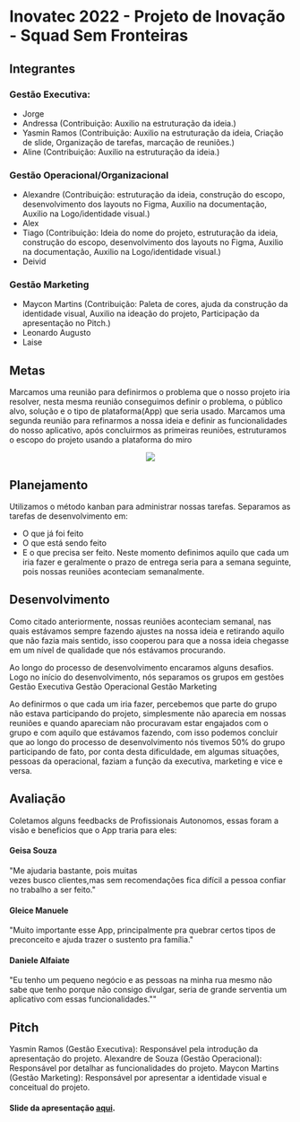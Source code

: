 # Inovatec 2022 - Projeto de Inovação - Squad Sem Fronteiras

## Integrantes 

### Gestão Executiva: ###

- Jorge 
- Andressa (Contribuição: Auxilio na estruturação da ideia.)
- Yasmin Ramos (Contribuição: Auxilio na estruturação da ideia, Criação de slide, Organização de tarefas, marcação de reuniões.)
- Aline (Contribuição: Auxilio na estruturação da ideia.)
### Gestão Operacional/Organizacional ###

- Alexandre (Contribuição: estruturação da ideia, construção do escopo, desenvolvimento dos layouts no Figma, Auxilio na documentação, Auxilio na Logo/identidade visual.) 
- Alex 
- Tiago (Contribuição: Ideia do nome do projeto, estruturação da ideia, construção do escopo, desenvolvimento dos layouts no Figma, Auxilio na documentação, Auxilio na Logo/identidade visual.)
- Deivid

### Gestão Marketing ###

- Maycon Martins (Contribuição: Paleta de cores, ajuda da construção da identidade visual, Auxilio na ideação do projeto, Participação da apresentação no Pitch.)
- Leonardo Augusto
- Laise     



## Metas ## 

 Marcamos uma reunião para definirmos o problema que o nosso projeto iria resolver,
 nesta mesma reunião conseguimos definir o problema,  o público alvo, solução e o tipo de plataforma(App) que seria usado.
 Marcamos uma segunda reunião para refinarmos a nossa ideia e  definir as  funcionalidades do nosso aplicativo, após concluirmos as primeiras reuniões,     estruturamos o escopo do projeto usando a plataforma do miro
 
<div align="center">
 <img src="https://user-images.githubusercontent.com/97295520/206881179-7dd8aee8-ee82-4b46-91dd-8381f83b34e5.jpg"/>
</div>

## Planejamento ##


Utilizamos o método kanban para administrar nossas tarefas. Separamos as tarefas de desenvolvimento em:
- O que já foi feito
- O que está sendo feito
- E o que precisa ser feito.
 Neste  momento definimos aquilo que cada um iria fazer e geralmente o prazo de entrega seria para a semana seguinte,  pois nossas reuniões aconteciam semanalmente.



## Desenvolvimento ## 

Como citado anteriormente, nossas reuniões aconteciam semanal, nas quais estávamos sempre fazendo ajustes na nossa ideia e retirando aquilo que não fazia mais sentido, isso cooperou para que a nossa ideia chegasse em um nível de qualidade que nós estávamos procurando.

Ao longo do processo de desenvolvimento encaramos alguns desafios. Logo no início do desenvolvimento, nós separamos os grupos em gestões 
Gestão Executiva
Gestão Operacional
Gestão Marketing

Ao definirmos o que cada um iria fazer, percebemos que parte do grupo não estava participando do projeto, simplesmente não aparecia em nossas reuniões e quando apareciam não procuravam estar engajados com o grupo e com aquilo que estávamos fazendo, com isso podemos concluir que ao longo do processo de desenvolvimento nós tivemos 50% do grupo participando de fato, por conta desta dificuldade, em algumas situações, pessoas da operacional, faziam a função da executiva, marketing e vice e versa. 




## Avaliação

Coletamos alguns  feedbacks de Profissionais Autonomos, essas foram a visão e  beneficios que o App traria para eles:

#### Geisa Souza ####
"Me ajudaria bastante, pois muitas                                                                 
vezes busco clientes,mas sem 
recomendações fica difícil a
pessoa confiar no trabalho a ser feito."

#### Gleice Manuele ####
"Muito importante esse App, principalmente
pra quebrar certos tipos de preconceito e 
ajuda trazer o sustento pra família."

#### Daniele Alfaiate ####
"Eu tenho um pequeno negócio e as
pessoas na minha rua mesmo não sabe que tenho
porque não consigo divulgar, seria de grande serventia
um aplicativo com essas funcionalidades.""



## Pitch

Yasmin Ramos (Gestão Executiva): Responsável pela introdução da apresentação do projeto.
Alexandre de Souza (Gestão Operacional): Responsável por detalhar as funcionalidades do projeto.
Maycon Martins (Gestão Marketing): Responsável por apresentar a identidade visual e conceitual do projeto.

#### Slide da apresentação [aqui](https://docs.google.com/presentation/d/1XbWHtZsqfHe57zuFJ-GyjOAdHDsvhw-ZcbntnfhoWYg/edit?usp=sharing).


